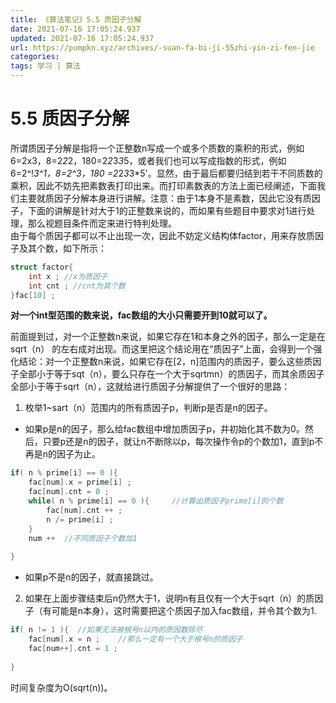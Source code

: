 ```yaml
---
title: 《算法笔记》5.5 质因子分解
date: 2021-07-16 17:05:24.937
updated: 2021-07-16 17:05:24.937
url: https://pumpkn.xyz/archives/-suan-fa-bi-ji-55zhi-yin-zi-fen-jie
categories: 
tags: 学习 | 算法
---
```


# 5.5 质因子分解
所谓质因子分解是指将一个正整数n写成一个或多个质数的乘积的形式，例如6=2x3，8=2*2*2，180=2*2*3*3*5，或者我们也可以写成指数的形式，例如6=2^!*3^1，8=2^3，180 =2*2*3*3*5'。显然，由于最后都要归结到若干不同质数的乘积，因此不妨先把素数表打印出来。而打印素数表的方法上面已经阐述，下面我们主要就质因子分解本身进行讲解。注意：由于1本身不是素数，因此它没有质因子，下面的讲解是针对大于1的正整数来说的，而如果有些题目中要求对1进行处理，那么视题目条件而定来进行特判处理。</br>
由于每个质因子都可以不止出现一次，因此不妨定义结构体factor，用来存放质因子及其个数，如下所示：

```c++
struct factor{
    int x ; //x为质因子
    int cnt ; //cnt为其个数
}fac[10] ;
```

**对一个int型范围的数来说，fac数组的大小只需要开到10就可以了。** </br>

前面提到过，对一个正整数n来说，如果它存在1和本身之外的因子，那么一定是在sqrt（n）
的左右成对出现。而这里把这个结论用在“质因子”上面，会得到一个强化结论：对一个正整数n来说，如果它存在[2，n]范围内的质因子，要么这些质因子全部小于等于sqt（n），要么只存在一个大于sqrtmn）的质因子，而其余质因子全部小于等于sqrt（n），这就给进行质因子分解提供了一个很好的思路：
1. 枚举1~sart（n）范围内的所有质因子p，判断p是否是n的因子。</br>
- 如果p是n的因子，那么给fac数组中增加质因子p，并初始化其不数为0。然后，只要p还是n的因子，就让n不断除以p，每次操作令p的个数加1，直到p不再是n的因子为止。


```c++
if( n % prime[i] == 0 ){
    fac[num].x = prime[i] ;
    fac[num].cnt = 0 ;
    while( n % prime[i] == 0 ){     //计算出质因子prime[i]的个数
        fac[num].cnt ++ ;
        n /= prime[i] ;
    }
    num ++  //不同质因子个数加1
    
}
```

- 如果p不是n的因子，就直接跳过。


2. 如果在上面步骤结束后n仍然大于1，说明n有且仅有一个大于sqrt（n）的质因子（有可能是n本身），这时需要把这个质因子加入fac数组，并令其个数为1.

```c++
if( n != 1 ){  //如果无法被根号n以内的质因数除尽
    fac[num].x = n ;    //那么一定有一个大于根号n的质因子
    fac[num++].cnt = 1 ;    
    
}
```

时间复杂度为O(sqrt(n))。

